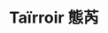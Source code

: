 ---
title: "Taïrroir 態芮"
description: "Taïrroir 態芮"
layout: shop
keywords:
  - 美食競賽
  - 台灣美食
  - 美食精選
datePublished: "2025-06-30"
dateModified: "2025-07-04"
city: "台北市"
district: "中山區"
address: "台北市中山區樂群三路299號6樓"
phone: "0285015500"
geo: "25.082781792178945, 121.55917633710486"
google_map: "https://maps.app.goo.gl/3WsCXWuUgrGpj4HR8"
footinder: "https://footinder.com.tw/%E5%8F%B0%E5%8C%97%E5%B8%82%E4%B8%AD%E5%B1%B1%E5%8D%80/13201/"
official: "https://tairroir.com/"
award:
  - name: "500盤"
    year: "2024"
    entries:
      - dishes:
          - "栗子南瓜濃湯"

---